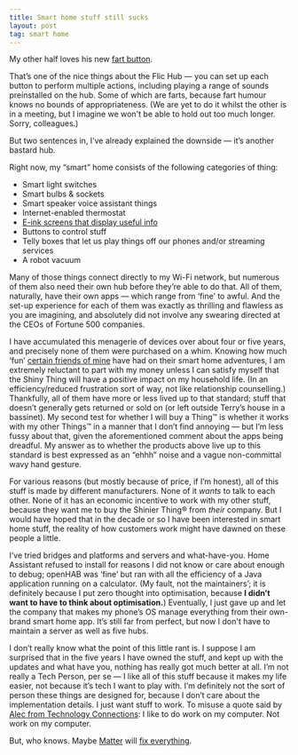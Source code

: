 ```yaml
---
title: Smart home stuff still sucks
layout: post
tag: smart home
---
```


My other half loves his new [fart button](https://amzn.to/3gdre3V).

That’s one of the nice things about the Flic Hub — you can set up each button to perform multiple actions, including playing a range of sounds preinstalled on the hub. Some of which are farts, because fart humour knows no bounds of appropriateness. (We are yet to do it whilst the other is in a meeting, but I imagine we won't be able to hold out too much longer. Sorry, colleagues.)

But two sentences in, I’ve already explained the downside — it’s another bastard hub.

Right now, my “smart” home consists of the following categories of thing:

* Smart light switches
* Smart bulbs & sockets
* Smart speaker voice assistant things
* Internet-enabled thermostat
* [E-ink screens that display useful info](https://shkspr.mobi/blog/2020/02/turn-an-old-ereader-into-an-information-screen-nook-str/)
* Buttons to control stuff
* Telly boxes that let us play things off our phones and/or streaming services
* A robot vacuum

Many of those things connect directly to my Wi-Fi network, but numerous of them also need their own hub before they’re able to do that. All of them, naturally, have their own apps — which range from ‘fine’ to awful. And the set-up experience for each of them was exactly as thrilling and flawless as you are imagining, and absolutely did not involve any swearing directed at the CEOs of Fortune 500 companies.

I have accumulated this menagerie of devices over about four or five years, and precisely none of them were purchased on a whim. Knowing how much ‘fun’ [certain friends of mine](https://shkspr.mobi/blog/tag/smart-home/) have had on their smart home adventures, I am extremely reluctant to part with my money unless I can satisfy myself that the Shiny Thing will have a positive impact on my household life. (In an efficiency/reduced frustration sort of way, not like relationship counselling.) Thankfully, all of them have more or less lived up to that standard; stuff that doesn’t generally gets returned or sold on (or left outside Terry’s house in a bassinet). My second test for whether I will buy a Thing™ is whether it works with my other Things™ in a manner that I don’t find annoying — but I’m less fussy about that, given the aforementioned comment about the apps being dreadful. My answer as to whether the products above live up to this standard is best expressed as an “ehhh” noise and a vague non-committal wavy hand gesture.

For various reasons (but mostly because of price, if I’m honest), all of this stuff is made by different manufacturers. None of it *wants* to talk to each other. None of it has an economic incentive to work with my other stuff, because they want me to buy the Shinier Thing® from *their* company. But I would have hoped that in the decade or so I have been interested in smart home stuff, the reality of how customers work might have dawned on these people a little.

I’ve tried bridges and platforms and servers and what-have-you. Home Assistant refused to install for reasons I did not know or care about enough to debug; openHAB was ‘fine’ but ran with all the efficiency of a Java application running on a calculator. (My fault, not the maintainers’; it is definitely because I put zero thought into optimisation, because **I didn’t want to have to think about optimisation.**) Eventually, I just gave up and let the company that makes my phone’s OS manage everything from their own-brand smart home app. It’s still far from perfect, but now I don't have to maintain a server as well as five hubs.

I don’t really know what the point of this little rant is. I suppose I am surprised that in the five years I have owned the stuff, and kept up with the updates and what have you, nothing has really got much better at all. I’m not really a Tech Person, per se — I like all of this stuff because it makes my life easier, not because it’s tech I want to play with. I’m definitely not the sort of person these things are designed for, because I don’t care about the implementation details. I just want stuff to work. To misuse a quote said by [Alec from Technology Connections](https://youtu.be/Pc31L3zJiaU?t=962): I like to do work on my computer. Not work on my computer.

But, who knows. Maybe [Matter](https://csa-iot.org/all-solutions/matter/) will [fix everything](https://xkcd.com/927/).

